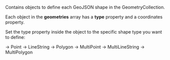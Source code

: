 Contains objects to define each GeoJSON shape in the GeometryCollection.

Each object in the **geometries** array has a **type** property and a coordinates property.

Set the type property inside the object to the specific shape type you want to define:

→ Point
→ LineString
→ Polygon
→ MultiPoint
→ MultiLineString
→ MultiPolygon